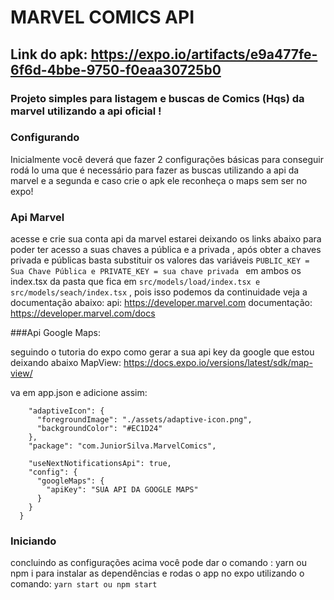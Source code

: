# MARVEL COMICS API  
## Link do apk: https://expo.io/artifacts/e9a477fe-6f6d-4bbe-9750-f0eaa30725b0

### Projeto simples para listagem e buscas de Comics (Hqs) da marvel utilizando a api oficial !

### Configurando
Inicialmente você deverá que fazer 2 configurações básicas para conseguir rodá lo uma que é necessário para fazer as buscas
utilizando a api da marvel e a segunda e caso crie o apk ele reconheça o maps sem ser no expo!

### Api Marvel

acesse e crie sua conta api da marvel estarei deixando os links abaixo para poder ter acesso a suas chaves 
a pública e a privada , após obter a chaves privada e públicas basta substituir os valores das variáveis 
```PUBLIC_KEY = Sua Chave Pública e PRIVATE_KEY = sua chave privada ```
em ambos os index.tsx da pasta que fica em ```src/models/load/index.tsx e src/models/seach/index.tsx``` , pois isso podemos da continuidade veja a documentação abaixo:
api: https://developer.marvel.com
documentação: https://developer.marvel.com/docs

###Api Google Maps:

seguindo o tutoria do expo como gerar a sua api key da google que estou deixando abaixo
MapView: https://docs.expo.io/versions/latest/sdk/map-view/



va em app.json e adicione assim:
  ```"android": {
      "adaptiveIcon": {
        "foregroundImage": "./assets/adaptive-icon.png",
        "backgroundColor": "#EC1D24"
      },
      "package": "com.JuniorSilva.MarvelComics",

      "useNextNotificationsApi": true,
      "config": {
        "googleMaps": {
          "apiKey": "SUA API DA GOOGLE MAPS"
        }
      }
    }
```



### Iniciando
concluindo as configurações acima você pode dar o comando :
yarn ou npm i para instalar as dependências e rodas o app no expo utilizando o comando:
```yarn start ou npm start```

